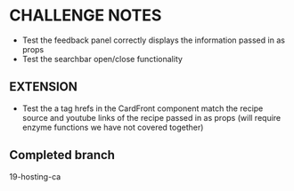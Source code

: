 # CHALLENGE NOTES

- Test the feedback panel correctly displays the information passed in as props
- Test the searchbar open/close functionality

## EXTENSION

- Test the a tag hrefs in the CardFront component match the recipe source and youtube links of the recipe passed in as props (will require enzyme functions we have not covered together)

## Completed branch

19-hosting-ca
